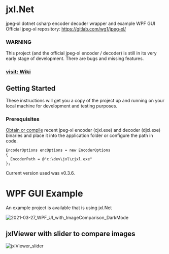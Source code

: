 # jxl.Net
jpeg-xl dotnet csharp encoder decoder wrapper and example WPF GUI
<br>Official jpeg-xl repository: https://gitlab.com/wg1/jpeg-xl/

### WARNING
This project (and the official jpeg-xl encoder / decoder) is still in its very early stage of development. There are bugs and missing features.

### [visit: Wiki](https://github.com/cocoon/jxl.Net/wiki)


## Getting Started

These instructions will get you a copy of the project up and running on your local machine for development and testing purposes.

### Prerequisites
[Obtain or compile](https://github.com/cocoon/jxl.Net/wiki/Where-to-get-encoder-and-decoder-binaries) recent jpeg-xl encoder (cjxl.exe) and decoder (djxl.exe) binaries and place it into the application folder or configure the path in code.

```
EncoderOptions encOptions = new EncoderOptions
{
  EncoderPath = @"c:\dev\jxl\cjxl.exe"
};
```

Current version used was v0.3.6.


# WPF GUI Example 
An example project is available that is using jxl.Net

![2021-03-27_WPF_UI_with_ImageComparison_DarkMode](https://user-images.githubusercontent.com/1071741/112734453-25d30080-8f46-11eb-8c63-689ad52f1707.png)

## jxlViewer with slider to compare images

![jxlViewer_slider](https://user-images.githubusercontent.com/1071741/112016170-c4b5c200-8b2c-11eb-9040-24c7deea991b.jpg)
